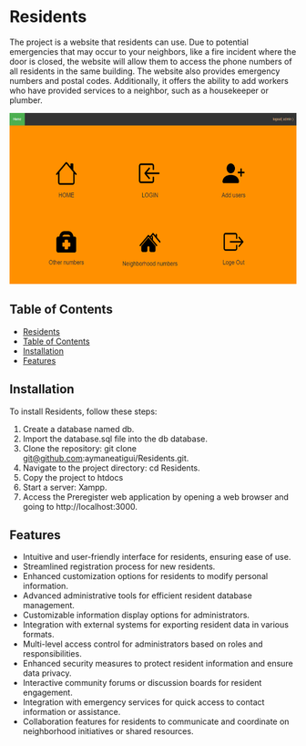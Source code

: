 # Residents
The project is a website that residents can use.
Due to potential emergencies that may occur to your neighbors, like a fire incident where the door is closed, the website will allow them to access the phone numbers of all residents in the same building.
The website also provides emergency numbers and postal codes. Additionally, it offers the ability to add workers who have provided services to a neighbor, such as a housekeeper or plumber.
<p align="center">
  <img  height="300" src="project_img/home.png">
</p>


## Table of Contents

* [Residents](#Residents)
* [Table of Contents](#table-of-contents)
* [Installation](#installation)
* [Features](#features)


## Installation
To install Residents, follow these steps:

1. Create a database named db.
2. Import the database.sql file into the db database.
3. Clone the repository: git clone git@github.com:aymaneatigui/Residents.git.
4. Navigate to the project directory: cd Residents.
5. Copy the project to htdocs
6. Start a server: Xampp.
7. Access the Preregister web application by opening a web browser and going to http://localhost:3000.

## Features

* Intuitive and user-friendly interface for residents, ensuring ease of use.
* Streamlined registration process for new residents.
* Enhanced customization options for residents to modify personal information.
* Advanced administrative tools for efficient resident database management.
* Customizable information display options for administrators.
* Integration with external systems for exporting resident data in various formats.
* Multi-level access control for administrators based on roles and responsibilities.
* Enhanced security measures to protect resident information and ensure data privacy.
* Interactive community forums or discussion boards for resident engagement.
* Integration with emergency services for quick access to contact information or assistance.
* Collaboration features for residents to communicate and coordinate on neighborhood initiatives or shared resources.

